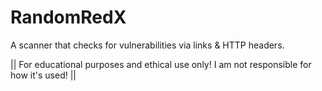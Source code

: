 # RandomRedX
A scanner that checks for vulnerabilities via links &amp; HTTP headers.


|| For educational purposes and ethical use only! I am not responsible for how it's used! ||
